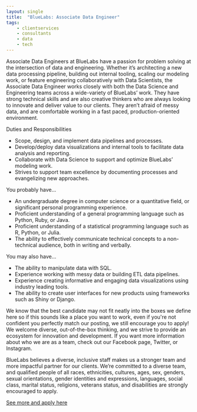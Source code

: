 ```yaml
---
layout: single
title:  "BlueLabs: Associate Data Engineer"
tags: 
    - clientservices
    - consultants
    - data
    - tech
---
```


Associate Data Engineers at BlueLabs have a passion for problem solving at the intersection of data and engineering.  Whether it’s architecting a new data processing pipeline, building out internal tooling, scaling our modeling work, or feature engineering collaboratively with Data Scientists, the Associate Data Engineer works closely with both the Data Science and Engineering teams across a wide-variety of BlueLabs’ work. They have strong technical skills and are also creative thinkers who are always looking to innovate and deliver value to our clients. They aren’t afraid of messy data, and are comfortable working in a fast paced, production-oriented environment.

Duties and Responsibilities

* Scope, design, and implement data pipelines and processes.
* Develop/deploy data visualizations and internal tools to facilitate data analysis and reporting.
* Collaborate with Data Science to support and optimize BlueLabs’ modeling work.
* Strives to support team excellence by documenting processes and evangelizing new approaches.

You probably have...

* An undergraduate degree in computer science or a quantitative field, or significant personal programming experience.
* Proficient understanding of a general programming language such as Python, Ruby, or Java.
* Proficient understanding of a statistical programming language such as R, Python, or Julia.
* The ability to effectively communicate technical concepts to a non-technical audience, both in writing and verbally.

You may also have...

* The ability to manipulate data with SQL.
* Experience working with messy data or building ETL data pipelines.
* Experience creating informative and engaging data visualizations using industry leading tools.
* The ability to create user interfaces for new products using frameworks such as Shiny or Django.

We know that the best candidate may not fit neatly into the boxes we define here so if this sounds like a place you want to work, even if you're not confident you perfectly match our posting, we still encourage you to apply! We welcome diverse, out-of-the-box thinking, and we strive to provide an ecosystem for innovation and development. If you want more information about who we are as a team, check out our Facebook page, Twitter, or Instagram.

BlueLabs believes a diverse, inclusive staff makes us a stronger team and more impactful partner for our clients. We’re committed to a diverse team, and qualified people of all races, ethnicities, cultures, ages, sex, genders, sexual orientations, gender identities and expressions, languages, social class, marital status, religions, veterans status, and disabilities are strongly encouraged to apply.

[See more and apply here](https://jobs.lever.co/bluelabs/27f99219-8752-4c50-8bf2-aea42c588049)	
